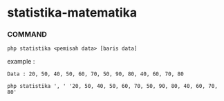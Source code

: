 # statistika-matematika

### COMMAND
```
php statistika <pemisah data> [baris data]
```
example :
```
Data : 20, 50, 40, 50, 60, 70, 50, 90, 80, 40, 60, 70, 80
```

```
php statistika ', ' '20, 50, 40, 50, 60, 70, 50, 90, 80, 40, 60, 70, 80'
```
